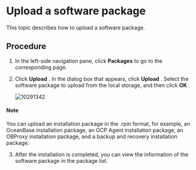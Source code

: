 Upload a software package
==============================================

This topic describes how to upload a software package.

Procedure
------------------------------

1. In the left-side navigation pane, click **Packages** to go to the corresponding page.

2. Click **Upload** . In the dialog box that appears, click **Upload** . Select the software package to upload from the local storage, and then click **OK** .

   ![10291342](https://help-static-aliyun-doc.aliyuncs.com/assets/img/en-US/6765148361/p345718.png)

  <main id="notice" type='explain'>
    <h4>Note</h4>
    <p>You can upload an installation package in the .rpm format, for example, an OceanBase installation package, an OCP Agent installation package, an OBProxy installation package, and a backup and recovery installation package.</p>
  </main>

3. After the installation is completed, you can view the information of the software package in the package list.
